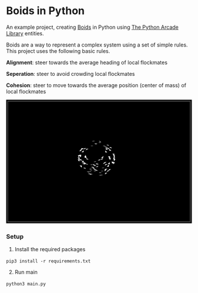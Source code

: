 # Boids in Python

An example project, creating [Boids](https://en.wikipedia.org/wiki/Boids) in Python using [The Python Arcade Library](https://api.arcade.academy/en/latest/index.html) entities.

Boids are a way to represent a complex system using a set of simple rules. This project uses the following basic rules.

**Alignment**: steer towards the average heading of local flockmates

**Seperation**:  steer to avoid crowding local flockmates

**Cohesion**: steer to move towards the average position (center of mass) of local flockmates

![boids.png](boids.png)

### Setup

1. Install the required packages

`pip3 install -r requirements.txt`

2. Run main

`python3 main.py`